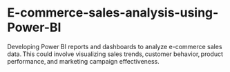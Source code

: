 # E-commerce-sales-analysis-using-Power-BI
Developing Power BI reports and dashboards to analyze e-commerce sales data. This could involve visualizing sales trends, customer behavior, product performance, and marketing campaign effectiveness.
